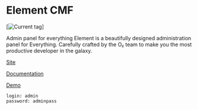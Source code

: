 # Element CMF
[![Current tag](https://img.shields.io/github/v/tag/odvapro/element.svg?color=blueviolet)]

Admin panel for everything
Element is a beautifully designed administration panel for Everything. Carefully crafted by the O₂ team to make you the most productive developer in the galaxy.

[Site](/documentation)

[Documentation](/documentation)

[Demo](https://element-demo.odva.pro/element/)

```
login: admin
password: adminpass
```